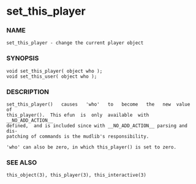 # set_this_player

### NAME

    set_this_player - change the current player object

### SYNOPSIS

    void set_this_player( object who );
    void set_this_user( object who );

### DESCRIPTION

    set_this_player()   causes   'who'   to   become   the   new  value  of
    this_player().  This efun  is  only  available  with  __NO_ADD_ACTION__
    defined,  and is included since with __NO_ADD_ACTION__ parsing and dis‐
    patching of commands is the mudlib's responsibility.

    'who' can also be zero, in which this_player() is set to zero.

### SEE ALSO

    this_object(3), this_player(3), this_interactive(3)
